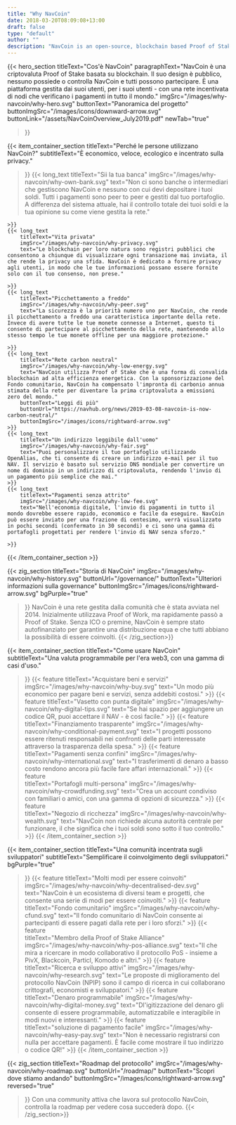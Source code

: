 ```yaml
---
title: "Why NavCoin"
date: 2018-03-20T08:09:08+13:00
draft: false
type: "default"
author: ""
description: "NavCoin is an open-source, blockchain based Proof of Stake cryptocurrency. It’s a platform that’s run by its users, for its users."
---
```

{{< hero_section
titleText="Cos'è NavCoin"
paragraphText="NavCoin è una criptovaluta Proof of Stake basata su blockchain. Il suo design è pubblico, nessuno possiede o controlla NavCoin e tutti possono partecipare. È una piattaforma gestita dai suoi utenti, per i suoi utenti - con una rete incentivata di nodi che verificano i pagamenti in tutto il mondo."
imgSrc="/images/why-navcoin/why-hero.svg"
buttonText="Panoramica del progetto"
buttonImgSrc="/images/icons/downward-arrow.svg"
buttonLink="/assets/NavCoinOverview_July2019.pdf"
newTab="true"
>}}

{{< item_container_section
    titleText="Perché le persone utilizzano NavCoin?"
    subtitleText="È economico, veloce, ecologico e incentrato sulla privacy."
>}}
    {{< long_text
        titleText="Sii la tua banca"
        imgSrc="/images/why-navcoin/why-own-bank.svg"
        text="Non ci sono banche o intermediari che gestiscono NavCoin e nessuno con cui devi depositare i tuoi soldi. Tutti i pagamenti sono peer to peer e gestiti dal tuo portafoglio. A differenza del sistema attuale, hai il controllo totale dei tuoi soldi e la tua opinione su come viene gestita la rete."

    >}}
    {{< long_text
        titleText="Vita privata"
        imgSrc="/images/why-navcoin/why-privacy.svg"
        text="Le blockchain per loro natura sono registri pubblici che consentono a chiunque di visualizzare ogni transazione mai inviata, il che rende la privacy una sfida. NavCoin è dedicato a fornire privacy agli utenti, in modo che le tue informazioni possano essere fornite solo con il tuo consenso, non prese."

    >}}
    {{< long_text
        titleText="Picchettamento a freddo"
        imgSrc="/images/why-navcoin/why-peer.svg"
        text="La sicurezza è la priorità numero uno per NavCoin, che rende il picchettamento a freddo una caratteristica importante della rete. Invece di avere tutte le tue monete connesse a Internet, questo ti consente di partecipare al picchettamento della rete, mantenendo allo stesso tempo le tue monete offline per una maggiore protezione."

    >}}
    {{< long_text
        titleText="Rete carbon neutral"
        imgSrc="/images/why-navcoin/why-low-energy.svg"
        text="NavCoin utilizza Proof of Stake che è una forma di convalida blockchain ad alta efficienza energetica. Con la sponsorizzazione del Fondo comunitario, NavCoin ha compensato l'impronta di carbonio annua stimata della rete per diventare la prima criptovaluta a emissioni zero del mondo."
        buttonText="Leggi di più"
        buttonUrl="https://navhub.org/news/2019-03-08-navcoin-is-now-carbon-neutral/"
        buttonImgSrc="/images/icons/rightward-arrow.svg"
    >}}
    {{< long_text
        titleText="Un indirizzo leggibile dall'uomo"
        imgSrc="/images/why-navcoin/why-fair.svg"
        text="Puoi personalizzare il tuo portafoglio utilizzando OpenAlias, che ti consente di creare un indirizzo e-mail per il tuo NAV. Il servizio è basato sul servizio DNS mondiale per convertire un nome di dominio in un indirizzo di criptovaluta, rendendo l'invio di un pagamento più semplice che mai."
    >}}
    {{< long_text
        titleText="Pagamenti senza attrito"
        imgSrc="/images/why-navcoin/why-low-fee.svg"
        text="Nell'economia digitale, l'invio di pagamenti in tutto il mondo dovrebbe essere rapido, economico e facile da eseguire. NavCoin può essere inviato per una frazione di centesimo, verrà visualizzato in pochi secondi (confermato in 30 secondi) e ci sono una gamma di portafogli progettati per rendere l'invio di NAV senza sforzo."

    >}}
{{< /item_container_section >}}

{{< zig_section
  titleText="Storia di NavCoin"
  imgSrc="/images/why-navcoin/why-history.svg"
  buttonUrl="/governance/"
  buttonText="Ulteriori informazioni sulla governance"
  buttonImgSrc="/images/icons/rightward-arrow.svg"
  bgPurple="true"
>}}
NavCoin è una rete gestita dalla comunità che è stata avviata nel 2014. Inizialmente utilizzava Proof of Work, ma rapidamente passò a Proof of Stake. Senza ICO o premine, NavCoin è sempre stato autofinanziato per garantire una distribuzione equa e che tutti abbiano la possibilità di essere coinvolti.
{{< /zig_section>}}

{{< item_container_section
    titleText="Come usare NavCoin"
    subtitleText="Una valuta programmabile per l'era web3, con una gamma di casi d'uso."
>}}
    {{< feature
        titleText="Acquistare beni e servizi"
        imgSrc="/images/why-navcoin/why-buy.svg"
        text="Un modo più economico per pagare beni e servizi, senza addebiti costosi."
    >}}
    {{< feature
        titleText="Vasetto con punta digitale"
        imgSrc="/images/why-navcoin/why-digital-tips.svg"
        text="Se hai spazio per aggiungere un codice QR, puoi accettare il NAV - è così facile."
    >}}
    {{< feature                 
        titleText="Finanziamento trasparente"
        imgSrc="/images/why-navcoin/why-conditional-payment.svg"
        text="I progetti possono essere ritenuti responsabili nei confronti delle parti interessate attraverso la trasparenza della spesa."
    >}}
    {{< feature                 
        titleText="Pagamenti senza confini"
        imgSrc="/images/why-navcoin/why-international.svg"
        text="I trasferimenti di denaro a basso costo rendono ancora più facile fare affari internazionali."
    >}}
    {{< feature                 
        titleText="Portafogli multi-persona"
        imgSrc="/images/why-navcoin/why-crowdfunding.svg"
        text="Crea un account condiviso con familiari o amici, con una gamma di opzioni di sicurezza."
    >}}
    {{< feature                 
        titleText="Negozio di ricchezza"
        imgSrc="/images/why-navcoin/why-wealth.svg"
        text="NavCoin non richiede alcuna autorità centrale per funzionare, il che significa che i tuoi soldi sono sotto il tuo controllo."
    >}}
{{< /item_container_section >}}


{{< item_container_section
    titleText="Una comunità incentrata sugli sviluppatori"
    subtitleText="Semplificare il coinvolgimento degli sviluppatori."
    bgPurple="true"
>}}
    {{< feature
        titleText="Molti modi per essere coinvolti"
        imgSrc="/images/why-navcoin/why-decentralised-dev.svg"
        text="NavCoin è un ecosistema di diversi team e progetti, che consente una serie di modi per essere coinvolti."
    >}}
    {{< feature
        titleText="Fondo comunitario"
        imgSrc="/images/why-navcoin/why-cfund.svg"
        text="Il fondo comunitario di NavCoin consente ai partecipanti di essere pagati dalla rete per i loro sforzi."
    >}}
    {{< feature                 
        titleText="Membro della Proof of Stake Alliance"
        imgSrc="/images/why-navcoin/why-pos-alliance.svg"
        text="Il che mira a ricercare in modo collaborativo il protocollo PoS - insieme a PivX, Blackcoin, Particl, Komodo e altri."
    >}}
    {{< feature                 
        titleText="Ricerca e sviluppo attivi"
        imgSrc="/images/why-navcoin/why-research.svg"
        text="Le proposte di miglioramento del protocollo NavCoin (NPIP) sono il campo di ricerca in cui collaborano crittografi, economisti e sviluppatori."
    >}}
    {{< feature                 
        titleText="Denaro programmabile"
        imgSrc="/images/why-navcoin/why-digital-money.svg"
        text="Dl'igitizzazione del denaro gli consente di essere programmabile, automatizzabile e interagibile in modi nuovi e interessanti."
    >}}
    {{< feature                 
        titleText="soluzione di pagamento facile"
        imgSrc="/images/why-navcoin/why-easy-pay.svg"
        text="Non è necessario registrarsi con nulla per accettare pagamenti. È facile come mostrare il tuo indirizzo o&nbsp;codice&nbsp;QR!"
    >}}
{{< /item_container_section >}}

{{< zig_section
titleText="Roadmap del protocollo"
imgSrc="/images/why-navcoin/why-roadmap.svg"
buttonUrl="/roadmap/"
buttonText="Scopri dove stiamo andando"
buttonImgSrc="/images/icons/rightward-arrow.svg"
reversed="true"
>}}
Con una community attiva che lavora sul protocollo NavCoin, controlla la roadmap per vedere cosa succederà dopo.
{{< /zig_section>}}

